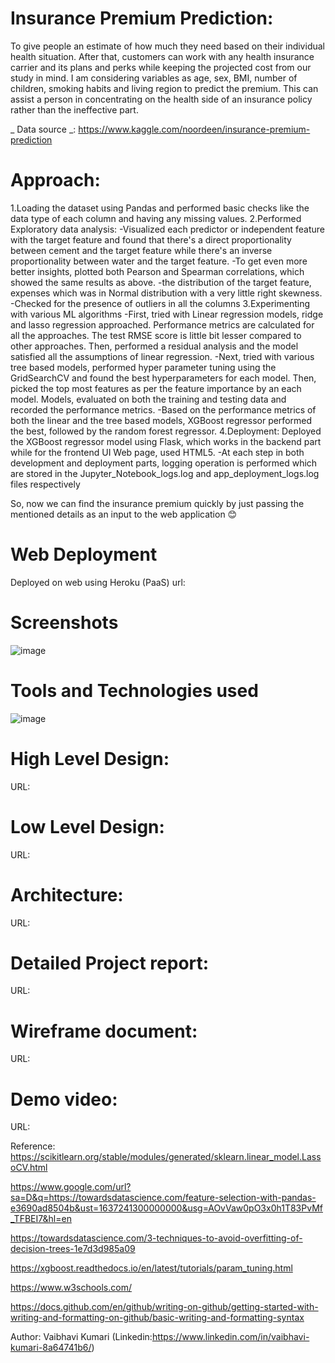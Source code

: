 # Insurance Premium Prediction:
To give people an estimate of how much they need based on their individual health situation. After that, customers can work with any health insurance carrier and its plans and perks while keeping the projected cost from our study in mind. I am considering variables as age, sex, BMI, number of children, smoking habits and living region to predict the premium. This can assist a person in concentrating on the health side of an insurance policy rather than the ineffective part.

_ Data source _: https://www.kaggle.com/noordeen/insurance-premium-prediction

# Approach:
1.Loading the dataset using Pandas and performed basic checks like the data type of each column and having any missing values.
2.Performed Exploratory data analysis:
-Visualized each predictor or independent feature with the target feature and found that there's a direct proportionality between cement and the target feature while there's an inverse proportionality between water and the target feature.
-To get even more better insights, plotted both Pearson and Spearman correlations, which showed the same results as above.
-the distribution of the target feature, expenses which was in Normal distribution with a very little right skewness.
-Checked for the presence of outliers in all the columns
3.Experimenting with various ML algorithms
-First, tried with Linear regression models, ridge and lasso regression approached. Performance metrics are calculated for all the approaches. The test RMSE score is little bit lesser compared to other approaches. Then, performed a residual analysis and the model satisfied all the assumptions of linear regression.
-Next, tried with various tree based models, performed hyper parameter tuning using the GridSearchCV and found the best hyperparameters for each model. Then, picked the top most features as per the feature importance by an each model. Models, evaluated on both the training and testing data and recorded the performance metrics.
-Based on the performance metrics of both the linear and the tree based models, XGBoost regressor performed the best, followed by the random forest regressor. 4.Deployment: Deployed the XGBoost regressor model using Flask, which works in the backend part while for the frontend UI Web page, used HTML5.
-At each step in both development and deployment parts, logging operation is performed which are stored in the Jupyter_Notebook_logs.log and app_deployment_logs.log files respectively

So, now we can find the insurance premium quickly by just passing the mentioned details as an input to the web application 😊

# Web Deployment
Deployed on web using Heroku (PaaS) url: 

# Screenshots
![image](https://user-images.githubusercontent.com/73634081/143826759-34bc5619-e830-42ea-b3a7-97f790e21932.png)
# Tools and Technologies used
![image](https://user-images.githubusercontent.com/73634081/143826962-8d0285e7-bbb5-4a03-a62d-9272efffd05c.png)
# High Level Design:
URL:

# Low Level Design:
URL:

# Architecture:
URL: 

# Detailed Project report:
URL: 

# Wireframe document:
URL: 

# Demo video:
URL: 

Reference:
https://scikitlearn.org/stable/modules/generated/sklearn.linear_model.LassoCV.html

https://www.google.com/url?sa=D&q=https://towardsdatascience.com/feature-selection-with-pandas-e3690ad8504b&ust=1637241300000000&usg=AOvVaw0pO3x0h1T83PvMf_TFBEI7&hl=en

https://towardsdatascience.com/3-techniques-to-avoid-overfitting-of-decision-trees-1e7d3d985a09

https://xgboost.readthedocs.io/en/latest/tutorials/param_tuning.html

https://www.w3schools.com/

https://docs.github.com/en/github/writing-on-github/getting-started-with-writing-and-formatting-on-github/basic-writing-and-formatting-syntax

Author:
Vaibhavi Kumari  (Linkedin:https://www.linkedin.com/in/vaibhavi-kumari-8a64741b6/)
